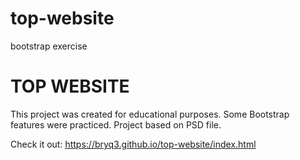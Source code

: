 # top-website
bootstrap exercise

<h1> TOP WEBSITE </h1>
<p> This project was created for educational purposes. Some Bootstrap features were practiced. Project based on PSD file.</p>

Check it out: https://bryq3.github.io/top-website/index.html
